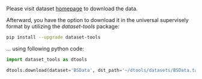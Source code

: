 Please visit dataset [homepage](https://github.com/2Obe/BSData) to download the data. 

Afterward, you have the option to download it in the universal supervisely format by utilizing the *dataset-tools* package:
``` bash
pip install --upgrade dataset-tools
```

... using following python code:
``` python
import dataset_tools as dtools

dtools.download(dataset='BSData', dst_path='~/dtools/datasets/BSData.tar')
```
